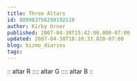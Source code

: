 ```yaml
---
title: Three Altars
id: 889983756298192110
author: Kirby Urner
published: 2007-04-30T15:42:00.000-07:00
updated: 2007-04-30T18:10:33.820-07:00
blog: bizmo_diaries
tags: 
---
```


[](https://blogger.googleusercontent.com/img/b/R29vZ2xl/AVvXsEjGzvA6JnGPtdNfTMoIXN-1qTirA7sBAozaebu0uz-i6uBaCF2yRwUxcyQVv5JGYAHBPKJyTu0lA_eLJt6KSA_aKpn0VpmrwCpwnfDtOAp-Ra-eP2BrLJsE_Hv8KbiyRV1Xhbo_/s1600-h/altarr.jpg) :: altar R ::[](https://blogger.googleusercontent.com/img/b/R29vZ2xl/AVvXsEgefqtRr-0Gic445_6aKD4gplONO7q1zBz4Clnu0Dsn_UcAvll9LeWuhzK9GGhuiHJ9ifm_HHPHdZcvhlauQx_b4pT2Moo39KEVh1Y9VsWbXkfLkdCnjkk2eK5_gJD-Nb_E4i1M/s1600-h/altarg.jpg):: altar G ::[](https://blogger.googleusercontent.com/img/b/R29vZ2xl/AVvXsEjKWcPfhf96rndKtJ4zlMUAA4faEX-TRcaota4uQxVekPeNacZjWz8lLXe8xIm39WYZ1D2VmhA6oe7kzkU0itkGqha95U-Amp4wcuaOwN0vpLZ0RHr4J-1CfRb1tTwY4NDIr5Ga/s1600-h/altarb.jpg):: altar B ::